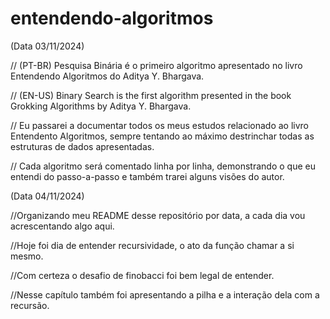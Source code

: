 # entendendo-algoritmos
(Data 03/11/2024)

// (PT-BR) Pesquisa Binária é o primeiro algoritmo apresentado no livro Entendendo Algoritmos do Aditya Y. Bhargava.

// (EN-US) Binary Search is the first algorithm presented in the book Grokking Algorithms by Aditya Y. Bhargava.

// Eu passarei a documentar todos os meus estudos relacionado ao livro Entendento Algoritmos, sempre tentando ao máximo destrinchar todas as estruturas de dados apresentadas.

// Cada algoritmo será comentado linha por linha, demonstrando o que eu entendi do passo-a-passo e também trarei alguns visões do autor.

(Data 04/11/2024)

//Organizando meu README desse repositório por data, a cada dia vou acrescentando algo aqui.

//Hoje foi dia de entender recursividade, o ato da função chamar a si mesmo.

//Com certeza o desafio de finobacci foi bem legal de entender.

//Nesse capítulo também foi apresentando a pilha e a interação dela com a recursão.

